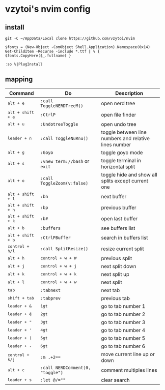 # vzytoi's nvim config

## install
```
git -C ~/AppData/Local clone https://github.com/vzytoi/nvim
```
```
$fonts = (New-Object -ComObject Shell.Application).Namespace(0x14)
Get-ChildItem -Recurse -include *.ttf | % { $fonts.CopyHere($_.fullname) }
```
```
:so %|PlugInstall
```

## mapping

Command | Do | Description
--- | --- | ---
<kbd>alt + e</kbd> | ```:call ToggleNERDTreeM()``` | open nerd tree
<kbd>alt + shift + e</kbd> | ```:CtrlP``` | open file finder
<kbd>alt + u</kbd> | ```:UndotreeToggle``` | open undo tree
<kbd>leader + n</kbd> | ```:call ToggleNuRnu()``` | toggle between line numbers and relative lines number
<kbd>alt + g</kbd> | ```:Goyo``` | toggle goyo mode
<kbd>alt + s</kbd> | ```:vnew term://bash``` or ```exit``` | toggle terminal in horizontal split
<kbd>alt + o</kbd> | ```:call ToggleZoom(v:false)``` | toggle hide and show all splits except current one
<kbd>alt + shift + l</kbd> | ```:bn``` | next buffer
<kbd>alt + shift + h</kbd> | ```:bp``` | previous buffer
<kbd>alt + shift + k</kbd> | ```:b#``` | open last buffer
<kbd>alt + b</kbd> | ```:buffers``` | see buffers list
<kbd>alt + shift + b</kbd> | ```:CtrlPBuffer``` | search in buffers list
<kbd>control + h/l</kbd> | ```:call SplitResize()``` | resize current split
<kbd>alt + h</kbd> | <kbd>control + w + W</kdb> | previous split
<kbd>alt + j</kbd> | <kbd>control + w + j</kdb> | next split down
<kbd>alt + k</kbd> | <kbd>control + w + k</kdb> | next split up
<kbd>alt + l</kbd> | <kbd>control + w + w</kdb> | next split
<kbd>tab</kbd> | ```:tabnext``` | next tab
<kbd>shift + tab</kbd> | ```:tabprev``` | previous tab
<kbd>leader + &</kbd> | <kbd>1gt</kbd> | go to tab number 1
<kbd>leader + é</kbd> | <kbd>2gt</kbd> | go to tab number 2
<kbd>leader + "</kbd> | <kbd>3gt</kbd> | go to tab number 3
<kbd>leader + '</kbd> | <kbd>4gt</kbd> | go to tab number 4
<kbd>leader + (</kbd> | <kbd>5gt</kbd> | go to tab number 5
<kbd>leader + -</kbd> | <kbd>6gt</kbd> | go to tab number 6
<kbd>control + k/j</kbd> | ```:m .+2==``` | move current line up or down
<kbd>alt + c</kbd> | ```:call NERDComment(0, "toggle")``` | comment multiples lines
<kbd>leader + s</kbd> | ```:let @/=""``` | clear search
